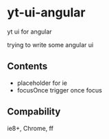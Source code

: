 yt-ui-angular
=============

yt ui for angular

trying to write some angular ui

## Contents

- placeholder
    for ie
- focusOnce
    trigger once focus
    
## Compability
ie8+, Chrome, ff